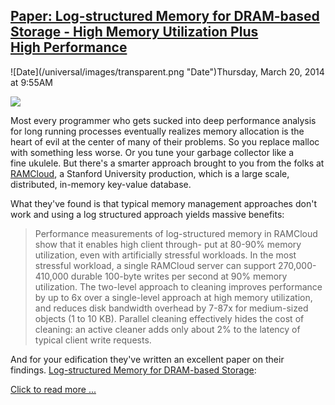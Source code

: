 ## [Paper: Log-structured Memory for DRAM-based Storage - High Memory Utilization Plus High Performance](/blog/2014/3/20/paper-log-structured-memory-for-dram-based-storage-high-memo.html)

<div class="journal-entry-tag journal-entry-tag-post-title"><span class="posted-on">![Date](/universal/images/transparent.png "Date")Thursday, March 20, 2014 at 9:55AM</span></div>

<div class="body">

![](http://farm8.staticflickr.com/7383/13290626565_dc21d694a5_o.png)

Most every programmer who gets sucked into deep performance analysis for long running processes eventually realizes memory allocation is the heart of evil at the center of many of their problems. So you replace malloc with something less worse. Or you tune your garbage collector like a fine ukulele. But there's a smarter approach brought to you from the folks at [RAMCloud](https://ramcloud.stanford.edu/wiki/display/ramcloud/RAMCloud), a Stanford University production, which is a large scale, distributed, in-memory key-value database.

What they've found is that typical memory management approaches don't work and using a log structured approach yields massive benefits:

> Performance measurements of log-structured memory in RAMCloud show that it enables high client through- put at 80-90% memory utilization, even with artificially stressful workloads. In the most stressful workload, a single RAMCloud server can support 270,000-410,000 durable 100-byte writes per second at 90% memory utilization. The two-level approach to cleaning improves performance by up to 6x over a single-level approach at high memory utilization, and reduces disk bandwidth overhead by 7-87x for medium-sized objects (1 to 10 KB). Parallel cleaning effectively hides the cost of cleaning: an active cleaner adds only about 2% to the latency of typical client write requests.

And for your edification they've written an excellent paper on their findings. [Log-structured Memory for DRAM-based Storage](https://www.usenix.org/system/files/conference/fast14/fast14-paper_rumble.pdf):

[Click to read more ...](/blog/2014/3/20/paper-log-structured-memory-for-dram-based-storage-high-memo.html)

</div>